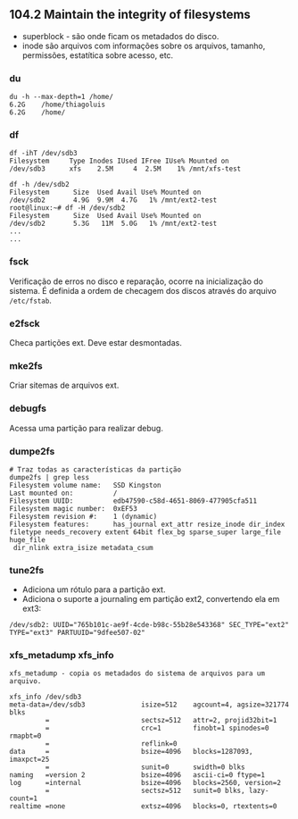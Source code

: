 ## 104.2 Maintain the integrity of filesystems

* superblock - são onde ficam os metadados do disco.
* inode são arquivos com informações sobre os arquivos, tamanho, permissões, estatítica sobre acesso, etc.

### du

```
du -h --max-depth=1 /home/
6.2G    /home/thiagoluis
6.2G    /home/
```

### df

```
df -ihT /dev/sdb3
Filesystem     Type Inodes IUsed IFree IUse% Mounted on
/dev/sdb3      xfs    2.5M     4  2.5M    1% /mnt/xfs-test

df -h /dev/sdb2
Filesystem      Size  Used Avail Use% Mounted on
/dev/sdb2       4.9G  9.9M  4.7G   1% /mnt/ext2-test
root@linux:~# df -H /dev/sdb2
Filesystem      Size  Used Avail Use% Mounted on
/dev/sdb2       5.3G   11M  5.0G   1% /mnt/ext2-test
...
...
```


### fsck

Verificação de erros no disco e reparação, ocorre na inicialização do sistema.
É definida a ordem de checagem dos discos através do arquivo `/etc/fstab`.

### e2fsck

Checa partições ext. Deve estar desmontadas.

### mke2fs

Criar sitemas de arquivos ext.

### debugfs

Acessa uma partição para realizar debug.

### dumpe2fs

```
# Traz todas as características da partição
dumpe2fs | grep less
Filesystem volume name:   SSD Kingston
Last mounted on:          /
Filesystem UUID:          edb47590-c58d-4651-8069-477905cfa511
Filesystem magic number:  0xEF53
Filesystem revision #:    1 (dynamic)
Filesystem features:      has_journal ext_attr resize_inode dir_index filetype needs_recovery extent 64bit flex_bg sparse_super large_file huge_file
 dir_nlink extra_isize metadata_csum
```

### tune2fs

* Adiciona um rótulo para a partição ext.
* Adiciona o suporte a journaling em partição ext2, convertendo ela em ext3:

```
/dev/sdb2: UUID="765b101c-ae9f-4cde-b98c-55b28e543368" SEC_TYPE="ext2" TYPE="ext3" PARTUUID="9dfee507-02"
```

### xfs_metadump xfs_info

```
xfs_metadump - copia os metadados do sistema de arquivos para um arquivo.

xfs_info /dev/sdb3
meta-data=/dev/sdb3              isize=512    agcount=4, agsize=321774 blks
         =                       sectsz=512   attr=2, projid32bit=1
         =                       crc=1        finobt=1 spinodes=0 rmapbt=0
         =                       reflink=0
data     =                       bsize=4096   blocks=1287093, imaxpct=25
         =                       sunit=0      swidth=0 blks
naming   =version 2              bsize=4096   ascii-ci=0 ftype=1
log      =internal               bsize=4096   blocks=2560, version=2
         =                       sectsz=512   sunit=0 blks, lazy-count=1
realtime =none                   extsz=4096   blocks=0, rtextents=0
```

